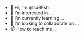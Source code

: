 - 👋 Hi, I’m @suBEsh
- 👀 I’m interested in ...
- 🌱 I’m currently learning ...
- 💞️ I’m looking to collaborate on ...
- 📫 How to reach me ...

<!---
suBEshmasterdev/suBEshmasterdev is a ✨ special ✨ repository because its `README.md` (this file) appears on your GitHub profile.
You can click the Preview link to take a look at your changes.
--->
